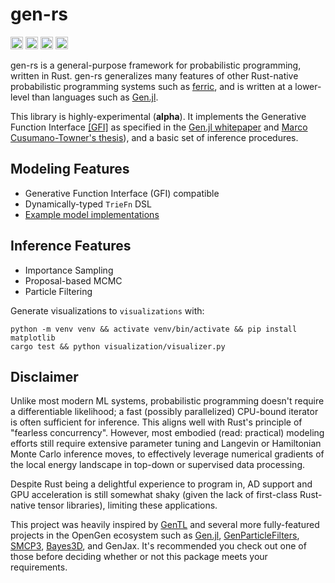 # gen-rs

[<img alt="github" src="https://img.shields.io/badge/agarret7/gen-rs?style=for-the-badge&labelColor=555555&logo=github" height="20">](https://github.com/agarret7/gen-rs)
[<img alt="crates.io" src="https://img.shields.io/crates/v/gen-rs.svg?style=for-the-badge&color=fc8d62&logo=rust" height="20">](https://crates.io/crates/gen-rs)
[<img alt="docs.rs" src="https://img.shields.io/badge/docs.rs-gen_rs-66c2a5?style=for-the-badge&labelColor=555555&logo=docs.rs" height="20">](https://docs.rs/gen-rs)
[<img alt="status" src="https://img.shields.io/github/actions/workflow/status/agarret7/gen-rs/test.yml?branch=main&style=for-the-badge" height="20">](https://github.com/agarret7/gen-rs/actions?query=branch%3Amain)

gen-rs is a general-purpose framework for probabilistic programming, written in Rust. gen-rs generalizes many features of other Rust-native probabilistic programming systems such as [ferric](https://github.com/ferric-ai/ferric), and is written at a lower-level than languages such as [Gen.jl](https://github.com/probcomp/Gen.jl).

This library is highly-experimental (**alpha**). It implements the Generative Function Interface [[GFI]](https://github.com/agarret7/gen-rs/blob/main/gen-rs/src/gfi.rs) as specified in the [Gen.jl whitepaper](https://dl.acm.org/doi/10.1145/3314221.3314642) and [Marco Cusumano-Towner's thesis](https://www.mct.dev/assets/mct-thesis.pdf)), and a basic set of inference procedures.


## Modeling Features

- Generative Function Interface (GFI) compatible
- Dynamically-typed `TrieFn` DSL
- [Example model implementations](https://github.com/agarret7/gen-rs/blob/main/gen-rs/tests/triefns)

## Inference Features

- Importance Sampling
- Proposal-based MCMC
- Particle Filtering

Generate visualizations to `visualizations` with:
```shell
python -m venv venv && activate venv/bin/activate && pip install matplotlib
cargo test && python visualization/visualizer.py
```


## Disclaimer

Unlike most modern ML systems, probabilistic programming doesn't require a differentiable likelihood; a fast (possibly parallelized) CPU-bound iterator is often sufficient for inference. This aligns well with Rust's principle of "fearless concurrency". However, most embodied (read: practical) modeling efforts still require extensive parameter tuning and Langevin or Hamiltonian Monte Carlo inference moves, to effectively leverage numerical gradients of the local energy landscape in top-down or supervised data processing.

Despite Rust being a delightful experience to program in, AD support and GPU acceleration is still somewhat shaky (given the lack of first-class Rust-native tensor libraries), limiting these applications.

This project was heavily inspired by [GenTL](https://github.com/OpenGen/GenTL/tree/main) and several more fully-featured projects in the OpenGen ecosystem such as [Gen.jl](https://github.com/probcomp/Gen.jl/tree/master), [GenParticleFilters](https://github.com/probcomp/GenParticleFilters.jl), [SMCP3](https://github.com/probcomp/aistats2023-smcp3), [Bayes3D](https://github.com/probcomp/bayes3d/tree/main), and GenJax. It's recommended you check out one of those before deciding whether or not this package meets your requirements.
